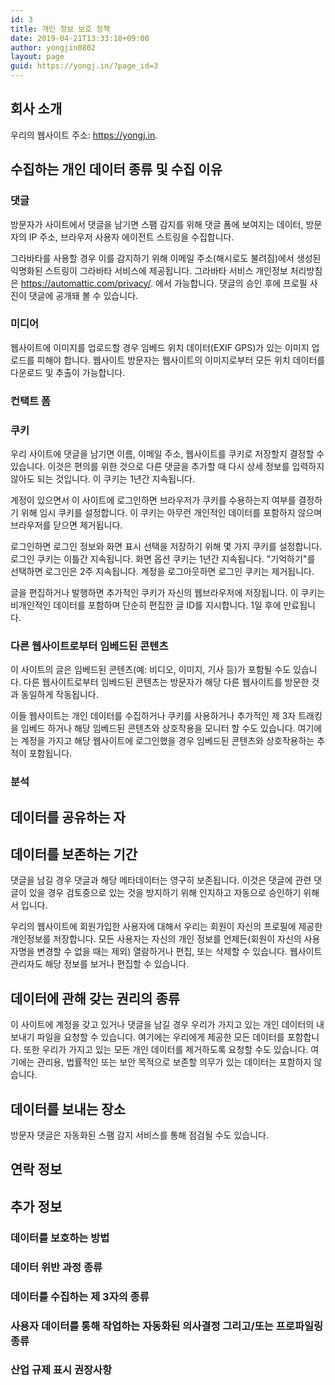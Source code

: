 ```yaml
---
id: 3
title: 개인 정보 보호 정책
date: 2019-04-21T13:33:10+09:00
author: yongjin0802
layout: page
guid: https://yongj.in/?page_id=3
---
```

## 회사 소개

우리의 웹사이트 주소: https://yongj.in.

## 수집하는 개인 데이터 종류 및 수집 이유

### 댓글

방문자가 사이트에서 댓글을 남기면 스팸 감지를 위해 댓글 폼에 보여지는 데이터, 방문자의 IP 주소, 브라우저 사용자 에이전트 스트링을 수집합니다.

그라바타를 사용할 경우 이를 감지하기 위해 이메일 주소(해시로도 불려짐)에서 생성된 익명화된 스트링이 그라바타 서비스에 제공됩니다. 그라바타 서비스 개인정보 처리방침은 https://automattic.com/privacy/. 에서 가능합니다. 댓글의 승인 후에 프로필 사진이 댓글에 공개돼 볼 수 있습니다.

### 미디어

웹사이트에 이미지를 업로드할 경우 임베드 위치 데이터(EXIF GPS)가 있는 이미지 업로드를 피해야 합니다. 웹사이트 방문자는 웹사이트의 이미지로부터 모든 위치 데이터를 다운로드 및 추출이 가능합니다.

### 컨택트 폼

### 쿠키

우리 사이트에 댓글을 남기면 이름, 이메일 주소, 웹사이트를 쿠키로 저장할지 결정할 수 있습니다. 이것은 편의를 위한 것으로 다른 댓글을 추가할 때 다시 상세 정보를 입력하지 않아도 되는 것입니다. 이 쿠키는 1년간 지속됩니다.

계정이 있으면서 이 사이트에 로그인하면 브라우저가 쿠키를 수용하는지 여부를 결정하기 위해 임시 쿠키를 설정합니다. 이 쿠키는 아무런 개인적인 데이터를 포함하지 않으며 브라우저를 닫으면 제거됩니다.

로그인하면 로그인 정보와 화면 표시 선택을 저장하기 위해 몇 가지 쿠키를 설정합니다. 로그인 쿠키는 이틀간 지속됩니다. 화면 옵션 쿠키는 1년간 지속됩니다. "기억하기"를 선택하면 로그인은 2주 지속됩니다. 계정을 로그아웃하면 로그인 쿠키는 제거됩니다.

글을 편집하거나 발행하면 추가적인 쿠키가 자신의 웹브라우저에 저장됩니다. 이 쿠키는 비개인적인 데이터를 포함하며 단순히 편집한 글 ID를 지시합니다. 1일 후에 만료됩니다.

### 다른 웹사이트로부터 임베드된 콘텐츠

이 사이트의 글은 임베드된 콘텐츠(예: 비디오, 이미지, 기사 등)가 포함될 수도 있습니다. 다른 웹사이트로부터 임베드된 콘텐츠는 방문자가 해당 다른 웹사이트를 방문한 것과 동일하게 작동됩니다.

이들 웹사이트는 개인 데이터를 수집하거나 쿠키를 사용하거나 추가적인 제 3자 트래킹을 임베드 하거나 해당 임베드된 콘텐츠와 상호작용을 모니터 할 수도 있습니다. 여기에는 계정을 가지고 해당 웹사이트에 로그인했을 경우 임베드된 콘텐츠와 상호작용하는 추적이 포함됩니다.

### 분석

## 데이터를 공유하는 자

## 데이터를 보존하는 기간

댓글을 남길 경우 댓글과 해당 메타데이터는 영구히 보존됩니다. 이것은 댓글에 관련 댓글이 있을 경우 검토중으로 있는 것을 방지하기 위해 인지하고 자동으로 승인하기 위해서 입니다.

우리의 웹사이트에 회원가입한 사용자에 대해서 우리는 회원이 자신의 프로필에 제공한 개인정보를 저장합니다. 모든 사용자는 자신의 개인 정보를 언제든(회원이 자신의 사용자명을 변경할 수 없을 때는 제외) 열람하거나 편집, 또는 삭제할 수 있습니다. 웹사이트 관리자도 해당 정보를 보거나 편집할 수 있습니다.

## 데이터에 관해 갖는 권리의 종류

이 사이트에 계정을 갖고 있거나 댓글을 남길 경우 우리가 가지고 있는 개인 데이터의 내보내기 파일을 요청할 수 있습니다. 여기에는 우리에게 제공한 모든 데이터를 포함합니다. 또한 우리가 가지고 있는 모든 개인 데이터를 제거하도록 요청할 수도 있습니다. 여기에는 관리용, 법률적인 또는 보안 목적으로 보존할 의무가 있는 데이터는 포함하지 않습니다.

## 데이터를 보내는 장소

방문자 댓글은 자동화된 스팸 감지 서비스를 통해 점검될 수도 있습니다.

## 연락 정보

## 추가 정보

### 데이터를 보호하는 방법

### 데이터 위반 과정 종류

### 데이터를 수집하는 제 3자의 종류

### 사용자 데이터를 통해 작업하는 자동화된 의사결정 그리고/또는 프로파일링 종류

### 산업 규제 표시 권장사항